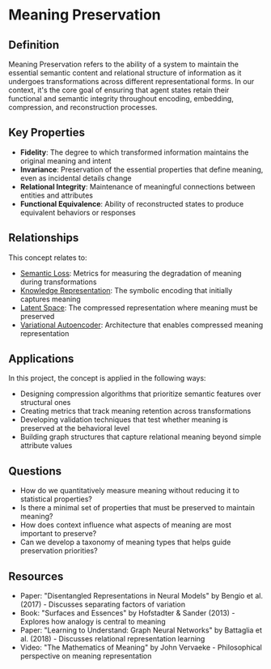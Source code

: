 # Meaning Preservation

## Definition
Meaning Preservation refers to the ability of a system to maintain the essential semantic content and relational structure of information as it undergoes transformations across different representational forms. In our context, it's the core goal of ensuring that agent states retain their functional and semantic integrity throughout encoding, embedding, compression, and reconstruction processes.

## Key Properties
- **Fidelity**: The degree to which transformed information maintains the original meaning and intent
- **Invariance**: Preservation of the essential properties that define meaning, even as incidental details change
- **Relational Integrity**: Maintenance of meaningful connections between entities and attributes
- **Functional Equivalence**: Ability of reconstructed states to produce equivalent behaviors or responses

## Relationships
This concept relates to:
- [Semantic Loss](semantic_loss.md): Metrics for measuring the degradation of meaning during transformations
- [Knowledge Representation](knowledge_representation.md): The symbolic encoding that initially captures meaning
- [Latent Space](latent_space.md): The compressed representation where meaning must be preserved
- [Variational Autoencoder](variational_autoencoder.md): Architecture that enables compressed meaning representation

## Applications
In this project, the concept is applied in the following ways:
- Designing compression algorithms that prioritize semantic features over structural ones
- Creating metrics that track meaning retention across transformations
- Developing validation techniques that test whether meaning is preserved at the behavioral level
- Building graph structures that capture relational meaning beyond simple attribute values

## Questions
- How do we quantitatively measure meaning without reducing it to statistical properties?
- Is there a minimal set of properties that must be preserved to maintain meaning?
- How does context influence what aspects of meaning are most important to preserve?
- Can we develop a taxonomy of meaning types that helps guide preservation priorities?

## Resources
- Paper: "Disentangled Representations in Neural Models" by Bengio et al. (2017) - Discusses separating factors of variation
- Book: "Surfaces and Essences" by Hofstadter & Sander (2013) - Explores how analogy is central to meaning
- Paper: "Learning to Understand: Graph Neural Networks" by Battaglia et al. (2018) - Discusses relational representation learning
- Video: "The Mathematics of Meaning" by John Vervaeke - Philosophical perspective on meaning representation
